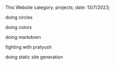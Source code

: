 This Website
category: projects; date: 13/7/2023;

doing circles

doing colors

doing markdown

fighting with pratyush

doing static site generation
